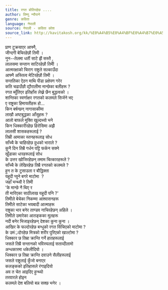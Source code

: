 ```yaml
---
title: रगत बोलिरहेछ ....
author: विष्णु न्यौपाने
genre: कविता
language: नेपाली
source: नेपाली - कविता कोश
source_link: http://kavitakosh.org/kk/%E0%A4%B5%E0%A4%BF%E0%A4%B7%E0%A5%8D%E0%A4%A3%E0%A5%81_%E0%A4%A8%E0%A5%8D%E0%A4%AF%E0%A5%8C%E0%A4%AA%E0%A4%BE%E0%A4%A8%E0%A5%87
---
```


प्राण टुक्रयाएर आफ्नै,  
जीन्दगी बेचिरहेछौ तिमी ।  
नुन--तेलमा धर्ती साटे झैं सस्तै ,  
लालसमा सन्तान साटिरहेछौ तिमीे ।  
आत्मरक्षाको चिराग राष्ट्रले सल्काउँदा  
आफ्नै अस्तित्व मेटिरहेछौ तिमी ।  
सन्ततिका ऐठन माथि पीडा प्रक्षेपण गरेर  
कति चढाउँछौ द्यौरालीमा मान्छेका बलीहरू ?  
रगत ब्युँतिएर इतिहाँस लेख्ने छैन बुद्धत्वको ।  
शान्तिका स्वर्णाक्षर रगतको कलमले सिर्जने भए  
ए राष्ट्रका हिमायतीहरू हो...  
किन बर्षन्छन् नागासाकीमा  
लाखौ अष्टबुद्धका आँसुहरू ?  
आलो बाफले मुक्ति खुल्दथ्यो भने  
किन धिक्कारीरहेछ हिरोसिमा अझै  
लालसी शासकहरूलाई ?  
तिम्री आमाका स्तनहरूलाइ सोध  
साँच्चै के चाहिरहेछ दुधको भाराले ?  
कुनै दिन तिम्रै गर्धन पट्टि फर्कन सक्ने  
खुँडाका धारहरूलाई सोध  
के उत्तर खोजिरहेछन् तमाम चित्कारहरूले ?  
साँच्चै के लेखिरहेछ तिम्रै रगतको कलमले ?  
हुन त के टुसाउला र बौद्धिक्ता  
यहूदी प्युने बगरे माटोमा  ?  
जहाँ भन्थ्यौ रे तिमी  
'के मान्छे नै थिए र  
ती मारिएका साठीलाख यहूदी पनि ?'  
तिमीले बेचेका निकम्मा आश्वासनहरू  
तिमीले साटेका भयबादी आत्माहरू  
राष्ट्रका भार बनेर ताण्डव नाचिरहेछन् अहिले ।  
तिमीले उमारेका आतङ्कका मूलहरू  
नदी बनेर भिजाइरहेछन् देशका कुना कुना ।  
आखिर के फल्दोरहेछ बन्धुको रगत सिंचिएको माटोमा ?  
के उमं्रदोरहेछ मित्रको शरीर पुरिएको खाल्टोमा ?  
धिक्कार छ तिम्रा क्रान्ति गर्ने हातहरूलाई  
जसले तिम्रै सन्तानको भविस्यलाई सताव्दीलामो  
अन्धकारमा धकेलीदियो ।  
धिक्कार छ तिम्रा क्रान्ति दवाउने सैलीहरूलाई  
जसले राष्ट्रलाई कुँजो बनाएर  
कलङ्कको इतिहासले रंगाइदियो  
अव त चेत आइदिए हुन्थ्यो  
तरवारले होइन  
कलमले देश बलियो बन्न सक्छ भनेर ।
